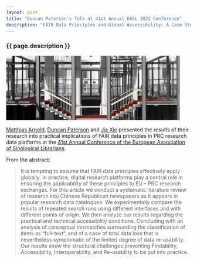 ```yaml
---
layout: post
title: "Duncan Paterson's Talk at 41st Annual EASL 2021 Conference"
description: "FAIR Data Principles and Global Accessibility: A Case Study"
---
```


<h3>{{ page.description }}</h3>

<span class="image right"><img src="/assets/images/cats_lib.jpg"></span>

[Matthias Arnold](https://www.asia-europe.uni-heidelberg.de/de/personen/person/persdetail/arnold.html), [Duncan Paterson](https://www.sinologie.uni-freiburg.de/Mitarbeiterinnen/projektmitarbeiterinnen/duncanpaterson) and [Jia Xie](https://www.researchgate.net/profile/Jia-Xie) presented the results of their research into practical implications of FAIR data principles in PRC research data platforms at the [41st Annual Conference of the European Association of Sinological Librarians](http://easl.org/min.html).

From the abstract:
>It is tempting to assume that FAIR data principles effectively apply globally. In practice, digital research platforms play a central role in ensuring the applicability of these principles to EU – PRC research exchanges. For this article we conduct a systematic literature review of research into Chinese Republican newspapers as it appears in popular research data catalogues. We experimentally compare the results of repeated search runs using different interfaces and with different points of origin. We then analyze our results regarding the practical and technical accessibility conditions. Concluding with an analysis of conceptual mismatches surrounding the classification of items as “full-text“, and of a case of total data loss that is nevertheless symptomatic of the limited degree of data re-usability. Our results show the structural challenges preventing Findability, Accessibility, Interoperability, and Re-usability to be put into practice.

